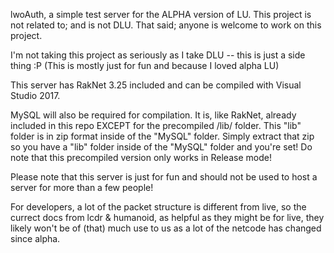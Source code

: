 lwoAuth, a simple test server for the ALPHA version of LU.
This project is not related to; and is not DLU.
That said; anyone is welcome to work on this project.


I'm not taking this project as seriously as I take DLU -- this is just a side thing :P
(This is mostly just for fun and because I loved alpha LU)

This server has RakNet 3.25 included and can be compiled with Visual Studio 2017.

MySQL will also be required for compilation. It is, like RakNet, already included in this repo EXCEPT for the precompiled /lib/ folder.
This "lib" folder is in zip format inside of the "MySQL" folder. Simply extract that zip so you have a "lib" folder inside of the "MySQL" folder and you're set!
Do note that this precompiled version only works in Release mode!

Please note that this server is just for fun and should not be used to host a server for more than a few people!

For developers, a lot of the packet structure is different from live, so the currect docs from lcdr & humanoid, as helpful as they might be for live, they likely won't be of (that) much use to us as a lot of the netcode has changed since alpha.